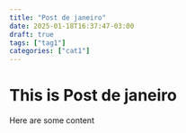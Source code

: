 ```yaml
---
title: "Post de janeiro"
date: 2025-01-18T16:37:47-03:00
draft: true
tags: ["tag1"]
categories: ["cat1"]
---
```


# This is Post de janeiro

Here are some content